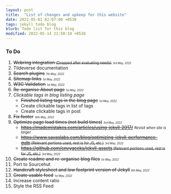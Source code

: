 ```yaml
---
layout: post
title:  "List of changes and upkeep for this website"
date: 2022-05-01 02:07:00 +0530
tags: jekyll todo blog
blurb: Todo list for this blog
modified: 2022-05-14 21:50:10 +0530
---
```

### To Do

1. ~~Webring integration <span style="font-size:0.8em;">(Dropped after evaluating needs)</span>~~ <span style="font-size:0.6em;">*3rd May, 2022*</span>
2. Tildeverse documentation
3. ~~Search plugins~~ <span style="font-size:0.6em;">*7th May, 2022*</span>
4. ~~Sitemap links~~ <span style="font-size:0.6em;">*1st May, 2022*</span>
5. ~~W3C Validation~~ <span style="font-size:0.6em;">*1st May, 2022*</span>
6. ~~Re-organise About page~~ <span style="font-size:0.6em;">*1st May, 2022*</span>
7. *Clickable tags in blog listing page*
    - ~~Finished listing tags in the blog page~~ <span style="font-size:0.6em;">*1st May, 2022*</span>
    - Create clickable tags in list of tags
    - Create clickable tags in post
8. ~~Fix footer~~ <span style="font-size:0.6em;">*14th May, 2022*</span>
9. ~~Optimize page load times (not build times)~~ <span style="font-size:0.6em;">*3rd May, 2022*</span>
	- ~~https://mademistakes.com/articles/using-jekyll-2017/~~ <span style="font-size:0.8em;">*Revisit when site is larger*</span>
	- ~~https://www.savaslabs.com/blog/optimizing-jekyll-performance-gulp<span style="font-size:0.8em;"> (Relevant portions used, rest is for JS, etc.)</span>~~ <span style="font-size:0.6em;">*3rd May, 2022*</span>
	- ~~https://github.com/envygeeks/jekyll-assets<span style="font-size:0.8em;"> (Relevant portions used, rest is for JS, etc.)</span>~~ <span style="font-size:0.6em;">*3rd May, 2022*</span>
10. ~~Create readme and re-organise blog files~~ <span style="font-size:0.6em;">*1st May, 2022*</span>
11. Port to Sourcehut
12. ~~Handcraft stylesheet and low footprint version of Jekyll~~ <span style="font-size:0.6em;">*6th May, 2022*</span>
13. ~~Create usable feed~~ <span style="font-size:0.6em;">*1st May, 2022*</span>
14. Increase content ratio
15. Style the RSS Feed

